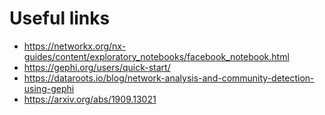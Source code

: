 # Useful links

- https://networkx.org/nx-guides/content/exploratory_notebooks/facebook_notebook.html
- https://gephi.org/users/quick-start/
- https://dataroots.io/blog/network-analysis-and-community-detection-using-gephi
- https://arxiv.org/abs/1909.13021

